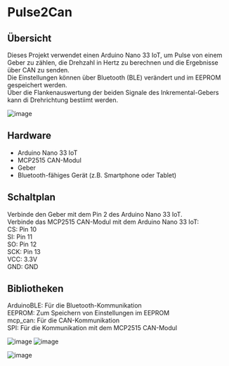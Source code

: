 # Pulse2Can

## Übersicht
Dieses Projekt verwendet einen Arduino Nano 33 IoT, um Pulse von einem Geber zu zählen, die Drehzahl in Hertz zu berechnen und die Ergebnisse über CAN zu senden.  
Die Einstellungen können über Bluetooth (BLE) verändert und im EEPROM gespeichert werden.  
Über die Flankenauswertung der beiden Signale des Inkremental-Gebers kann di Drehrichtung bestiimt werden.

![image](https://github.com/user-attachments/assets/5c4ded08-62ab-4ced-8691-2056c78c2fd6)


## Hardware
- Arduino Nano 33 IoT
- MCP2515 CAN-Modul
- Geber
- Bluetooth-fähiges Gerät (z.B. Smartphone oder Tablet)

## Schaltplan
Verbinde den Geber mit dem Pin 2 des Arduino Nano 33 IoT.  
Verbinde das MCP2515 CAN-Modul mit dem Arduino Nano 33 IoT:  
CS: Pin 10  
SI: Pin 11  
SO: Pin 12  
SCK: Pin 13  
VCC: 3.3V  
GND: GND  

## Bibliotheken
ArduinoBLE: Für die Bluetooth-Kommunikation  
EEPROM: Zum Speichern von Einstellungen im EEPROM  
mcp_can: Für die CAN-Kommunikation  
SPI: Für die Kommunikation mit dem MCP2515 CAN-Modul  




![image](https://github.com/user-attachments/assets/60dc3366-5a1d-4c1a-997b-ad4f601f1701)
![image](https://github.com/user-attachments/assets/ea37aa70-00be-40f5-b0d0-e5960fdf4fff)

![image](https://github.com/user-attachments/assets/ca9e3302-192e-4845-a533-e03d92017f2f)

